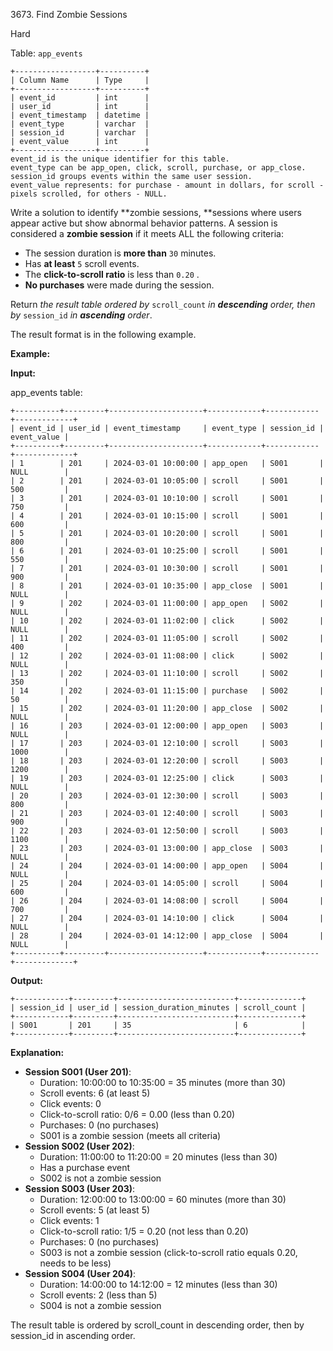 3673\. Find Zombie Sessions

Hard

Table: `app_events`

    +------------------+----------+
    | Column Name      | Type     |
    +------------------+----------+
    | event_id         | int      |
    | user_id          | int      |
    | event_timestamp  | datetime |
    | event_type       | varchar  |
    | session_id       | varchar  |
    | event_value      | int      |
    +------------------+----------+
    event_id is the unique identifier for this table.
    event_type can be app_open, click, scroll, purchase, or app_close.
    session_id groups events within the same user session.
    event_value represents: for purchase - amount in dollars, for scroll - pixels scrolled, for others - NULL. 

Write a solution to identify **zombie sessions, **sessions where users appear active but show abnormal behavior patterns. A session is considered a **zombie session** if it meets ALL the following criteria:

*   The session duration is **more than** `30` minutes.
*   Has **at least** `5` scroll events.
*   The **click-to-scroll ratio** is less than `0.20` .
*   **No purchases** were made during the session.

Return _the result table ordered by_ `scroll_count` _in **descending** order, then by_ `session_id` _in **ascending** order_.

The result format is in the following example.

**Example:**

**Input:**

app\_events table:

    +----------+---------+---------------------+------------+------------+-------------+
    | event_id | user_id | event_timestamp     | event_type | session_id | event_value |
    +----------+---------+---------------------+------------+------------+-------------+
    | 1        | 201     | 2024-03-01 10:00:00 | app_open   | S001       | NULL        |
    | 2        | 201     | 2024-03-01 10:05:00 | scroll     | S001       | 500         |
    | 3        | 201     | 2024-03-01 10:10:00 | scroll     | S001       | 750         |
    | 4        | 201     | 2024-03-01 10:15:00 | scroll     | S001       | 600         |
    | 5        | 201     | 2024-03-01 10:20:00 | scroll     | S001       | 800         |
    | 6        | 201     | 2024-03-01 10:25:00 | scroll     | S001       | 550         |
    | 7        | 201     | 2024-03-01 10:30:00 | scroll     | S001       | 900         |
    | 8        | 201     | 2024-03-01 10:35:00 | app_close  | S001       | NULL        |
    | 9        | 202     | 2024-03-01 11:00:00 | app_open   | S002       | NULL        |
    | 10       | 202     | 2024-03-01 11:02:00 | click      | S002       | NULL        |
    | 11       | 202     | 2024-03-01 11:05:00 | scroll     | S002       | 400         |
    | 12       | 202     | 2024-03-01 11:08:00 | click      | S002       | NULL        |
    | 13       | 202     | 2024-03-01 11:10:00 | scroll     | S002       | 350         |
    | 14       | 202     | 2024-03-01 11:15:00 | purchase   | S002       | 50          |
    | 15       | 202     | 2024-03-01 11:20:00 | app_close  | S002       | NULL        |
    | 16       | 203     | 2024-03-01 12:00:00 | app_open   | S003       | NULL        |
    | 17       | 203     | 2024-03-01 12:10:00 | scroll     | S003       | 1000        |
    | 18       | 203     | 2024-03-01 12:20:00 | scroll     | S003       | 1200        |
    | 19       | 203     | 2024-03-01 12:25:00 | click      | S003       | NULL        |
    | 20       | 203     | 2024-03-01 12:30:00 | scroll     | S003       | 800         |
    | 21       | 203     | 2024-03-01 12:40:00 | scroll     | S003       | 900         |
    | 22       | 203     | 2024-03-01 12:50:00 | scroll     | S003       | 1100        |
    | 23       | 203     | 2024-03-01 13:00:00 | app_close  | S003       | NULL        |
    | 24       | 204     | 2024-03-01 14:00:00 | app_open   | S004       | NULL        |
    | 25       | 204     | 2024-03-01 14:05:00 | scroll     | S004       | 600         |
    | 26       | 204     | 2024-03-01 14:08:00 | scroll     | S004       | 700         |
    | 27       | 204     | 2024-03-01 14:10:00 | click      | S004       | NULL        |
    | 28       | 204     | 2024-03-01 14:12:00 | app_close  | S004       | NULL        |
    +----------+---------+---------------------+------------+------------+-------------+

**Output:**

    +------------+---------+--------------------------+--------------+
    | session_id | user_id | session_duration_minutes | scroll_count |
    +------------+---------+--------------------------+--------------+
    | S001       | 201     | 35                       | 6            |
    +------------+---------+--------------------------+--------------+

**Explanation:**

*   **Session S001 (User 201)**:
    *   Duration: 10:00:00 to 10:35:00 = 35 minutes (more than 30)
    *   Scroll events: 6 (at least 5)
    *   Click events: 0
    *   Click-to-scroll ratio: 0/6 = 0.00 (less than 0.20)
    *   Purchases: 0 (no purchases)
    *   S001 is a zombie session (meets all criteria)
*   **Session S002 (User 202)**:
    *   Duration: 11:00:00 to 11:20:00 = 20 minutes (less than 30)
    *   Has a purchase event
    *   S002 is not a zombie session
*   **Session S003 (User 203)**:
    *   Duration: 12:00:00 to 13:00:00 = 60 minutes (more than 30)
    *   Scroll events: 5 (at least 5)
    *   Click events: 1
    *   Click-to-scroll ratio: 1/5 = 0.20 (not less than 0.20)
    *   Purchases: 0 (no purchases)
    *   S003 is not a zombie session (click-to-scroll ratio equals 0.20, needs to be less)
*   **Session S004 (User 204)**:
    *   Duration: 14:00:00 to 14:12:00 = 12 minutes (less than 30)
    *   Scroll events: 2 (less than 5)
    *   S004 is not a zombie session

The result table is ordered by scroll\_count in descending order, then by session\_id in ascending order.